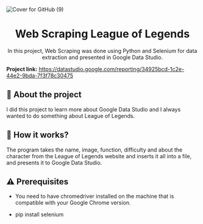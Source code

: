 ![Cover for GitHub (9)](https://user-images.githubusercontent.com/51414398/129489692-03f0c56e-0afa-4d5b-b731-223d01a9db43.png)

<h1 align="center">Web Scraping League of Legends</h2>
<p align="center">In this project, Web Scraping was done using Python and Selenium for data extraction and presented in Google Data Studio.</p>

<strong>Project link:</strong> https://datastudio.google.com/reporting/34925bcd-1c2e-44e2-9bda-7f3f78c30475

## :rocket: About the project

I did this project to learn more about Google Data Studio and I always wanted to do something about League of Legends.

## :wrench: How it works?

The program takes the name, image, function, difficulty and about the character from the League of Legends website and inserts it all into a file, and presents it to Google Data Studio.

## :warning: Prerequisites

- You need to have chromedriver installed on the machine that is compatible with your Google Chrome version.

- pip install selenium
